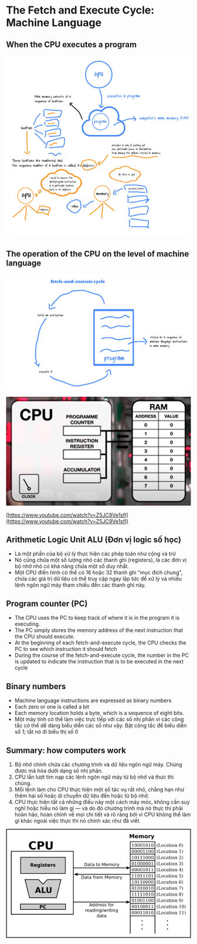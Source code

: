 # The Fetch and Execute Cycle: Machine Language

## When the CPU executes a program

![autodraw 4_9_2022.png](The%20Fetch%20and%20Execute%20Cycle%20Machine%20Language%20ca38eeb7136941b08104dd4d2a13f817/autodraw_4_9_2022.png)

## The operation of the CPU on the level of machine language

![draw-fecth and execute.png](The%20Fetch%20and%20Execute%20Cycle%20Machine%20Language%20ca38eeb7136941b08104dd4d2a13f817/draw-fecth_and_execute.png)

![Untitled](The%20Fetch%20and%20Execute%20Cycle%20Machine%20Language%20ca38eeb7136941b08104dd4d2a13f817/Untitled.png)

[https://www.youtube.com/watch?v=Z5JC9Ve1sfI](https://www.youtube.com/watch?v=Z5JC9Ve1sfI)

## Arithmetic Logic Unit ALU (**Đơn vị logic số học)**

- Là một phần của bộ xử lý thực hiện các phép toán như cộng và trừ
- Nó cũng chứa một số lượng nhỏ các thanh ghi (registers), là các đơn vị bộ nhớ nhỏ có khả năng chứa một số duy nhất.
- Một CPU điển hình có thể có 16 hoặc 32 thanh ghi "mục đích chung", chứa các giá trị dữ liệu có thể truy cập ngay lập tức để xử lý và nhiều lệnh ngôn ngữ máy tham chiếu đến các thanh ghi này.

## Program counter (PC)

- The CPU uses the PC to keep track of where it is in the program it is executing.
- The PC simply stores the memory address of the next instruction that the CPU should execute.
- At the beginning of each fetch-and-execute cycle, the CPU checks the PC to see which instruction it should fetch
- During the course of the fetch-and-execute cycle, the number in the PC is updated to indicate the instruction that is to be executed in the next cycle

## Binary numbers

- Machine language instructions are expressed as binary numbers
- Each zero or one is called a bit
- Each memory location holds a byte, which is a sequence of eight bits.
- Một máy tính có thể làm việc trực tiếp với các số nhị phân vì các công tắc có thể dễ dàng biểu diễn các số như vậy: Bật công tắc để biểu diễn số 1; tắt nó đi biểu thị số 0

## Summary: how computers work

1. Bộ nhớ chính chứa các chương trình và dữ liệu ngôn ngữ máy. Chúng được mã hóa dưới dạng số nhị phân. 
2. CPU lần lượt tìm nạp các lệnh ngôn ngữ máy từ bộ nhớ và thực thi chúng. 
3. Mỗi lệnh làm cho CPU thực hiện một số tác vụ rất nhỏ, chẳng hạn như thêm hai số hoặc di chuyển dữ liệu đến hoặc từ bộ nhớ. 
4. CPU thực hiện tất cả những điều này một cách máy móc, không cần suy nghĩ hoặc hiểu nó làm gì — và do đó chương trình mà nó thực thi phải hoàn hảo, hoàn chỉnh về mọi chi tiết và rõ ràng bởi vì CPU không thể làm gì khác ngoài việc thực thi nó chính xác như đã viết.

![Untitled](The%20Fetch%20and%20Execute%20Cycle%20Machine%20Language%20ca38eeb7136941b08104dd4d2a13f817/Untitled%201.png)